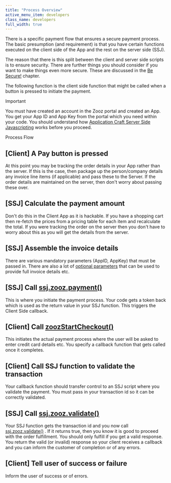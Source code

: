 ```yaml
---
title: "Process Overview"
active_menu_item: developers
class_name: developers
full_width: true
---
```



There is a specific payment flow that ensures a secure payment process. The basic presumption (and requirement) is that you have certain functions executed on the client side of the App and the rest on the server side (SSJ).

The reason that there is this split between the client and server side scripts is to ensure security. There are further things you should consider if you want to make things even more secure. These are discussed in the [Be Secure!](be_secure.htm) chapter.

The following function is the client side function that might be called when a button is pressed to initiate the payment.

Important

You must have created an account in the Zooz portal and created an App. You get your App ID and App Key from the portal which you need within your code. You should understand how [Application Craft Server Side Javascripting](../../../scripting-apis/server-side-scripting-overview/index.htm) works before you proceed.

Process Flow

## [Client] A Pay button is pressed

At this point you may be tracking the order details in your App rather than the server. If this is the case, then package up the person/company details any invoice line items (if applicable) and pass these to the Server. If the order details are maintained on the server, then don't worry about passing these over.

## [SSJ] Calculate the payment amount

Don't do this in the Client App as it is hackable. If you have a shopping cart then re-fetch the prices from a pricing table for each item and recalculate the total. If you were tracking the order on the server then you don't have to worry about this as you will get the details from the server.

## [SSJ] Assemble the invoice details

There are various mandatory parameters (AppID, AppKey) that must be passed in. There are also a lot of [optional parameters](payment_parameters.htm) that can be used to provide full invoice details etc.

## [SSJ] Call [ssj.zooz.payment()](../../../scripting-apis/server-side-api/ssj-object/credit-card-payments/payment.htm)

This is where you initiate the payment process. Your code gets a token back which is used as the return value in your SSJ function. This triggers the Client Side callback.

## [Client] Call [zoozStartCheckout()](../../../scripting-apis/server-side-api/ssj-object/credit-card-payments/zoozstartcheckout.htm)

This initiates the actual payment process where the user will be asked to enter credit card details etc. You specify a callback function that gets called once it completes.

## [Client] Call SSJ function to validate the transaction

Your callback function should transfer control to an SSJ script where you validate the payment. You must pass in your transaction id so it can be correctly validated.

## [SSJ] Call [ssj.zooz.validate()](../../../scripting-apis/server-side-api/ssj-object/credit-card-payments/validate.htm)

Your SSJ function gets the transaction id and you now call [ssj.zooz.validate()](../../../scripting-apis/server-side-api/ssj-object/credit-card-payments/validate.htm) . If it returns true, then you know it is good to proceed with the order fulfillment. You should only fulfill if you get a valid response. You return the valid (or invalid) response so your client receives a callback and you can inform the customer of completion or of any errors.

## [Client] Tell user of success or failure

Inform the user of success or of errors.

